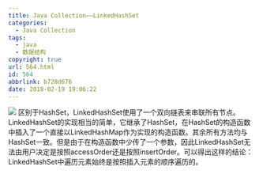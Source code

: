 ```yaml
---
title: Java Collection——LinkedHashSet
categories:
  - Java Collection
tags:
  - java
  - 数据结构
copyright: true
url: 564.html
id: 564
abbrlink: b728d676
date: 2018-02-19 19:06:22
---
```


![](https://oss.kherrisan.cn/Snipaste_2018-02-19_18-57-54.jpg) 区别于HashSet，LinkedHashSet使用了一个双向链表来串联所有节点。LinkedHashSet的实现相当的简单，它继承了HashSet，在HashSet的构造函数中插入了一个直接以LinkedHashMap作为实现的构造函数。其余所有方法均与HashSet一致。但是由于在构造函数中少传了一个参数，因此LinkedHashSet无法由用户决定是按照accessOrder还是按照insertOrder。可以得出这样的结论：LinkedHashSet中遍历元素始终是按照插入元素的顺序遍历的。